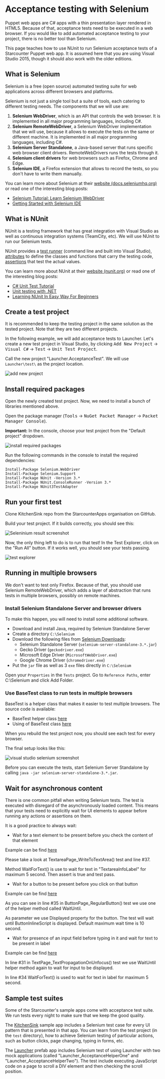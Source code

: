 # Acceptance testing with Selenium

Puppet web apps are C# apps with a thin presentation layer rendered in HTML5. Because of that, acceptance tests need to be executed in a web browser. If you would like to add automated acceptance testing to your project, there is no better tool than Selenium.

This page teaches how to use NUnit to run Selenium acceptance tests of a Starcounter Puppet web app. It is assumed here that you are using Visual Studio 2015, though it should also work with the older editions.

## What is Selenium

Selenium is a free (open source) automated testing suite for web applications across different browsers and platforms.

Selenium is not just a single tool but a suite of tools, each catering to different testing needs. The components that we will use are:

1. **Selenium WebDriver**, which is an API that controls the web browser. It is implemented in all major programming languages, including C#.
2. **Selenium RemoteWebDriver**, a Selenium WebDriver implementation that we will use, because it allows to execute the tests on the same or different machine. It is implemented in all major programming languages, including C#.
3. **Selenium Server Standalone**, a Java-based server that runs specific web browser client drivers. RemoteWebDrivers runs the tests through it.
4. **Selenium client drivers** for web browsers such as Firefox, Chrome and Edge.
3. **Selenium IDE**, a Firefox extension that allows to record the tests, so you don't have to write them manually.

You can learn more about Selenium at their [website (docs.seleniumhq.org)](http://docs.seleniumhq.org/docs/) or read one of the interesting blog posts:

- [Selenium Tutorial: Learn Selenium WebDriver](https://blog.udemy.com/selenium-ide-tutorial/)
- [Getting Started with Selenium IDE](http://www.softwaretestinghelp.com/selenium-ide-download-and-installation-selenium-tutorial-2/)

## What is NUnit

NUnit is a testing framework that has great integration with Visual Studio as well as continuous integration systems (TeamCity, etc). We will use NUnit to run our Selenium tests.

NUnit provides a [test runner](http://nunit.org/index.php?p=runningTests&r=2.6.4) (command line and built into Visual Studio), [attributes](http://nunit.org/index.php?p=attributes&r=2.6.4) to define the classes and functions that carry the testing code, [assertions](http://nunit.org/index.php?p=assertions&r=2.6.4) that test the actual values.

You can learn more about NUnit at their [website (nunit.org)](http://nunit.org/index.php?p=quickStart&r=2.6.4) or read one of the interesting blog posts:

- [C# Unit Test Tutorial](http://www.rhyous.com/programming-development/csharp-unit-test-tutorial/)
- [Unit testing with .NET](http://www.developerfusion.com/article/84847/unit-testing-with-net/)
- [Learning NUnit In Easy Way For Beginners](http://learnseleniumtesting.com/learning-nunit-in-easy-way-for-beginners/)

## Create a test project

It is recommended to keep the testing project in the same solution as the tested project. Note that they are two different projects.

In the following example, we will add acceptance tests to Launcher. Let's create a new test project in Visual Studio, by clicking <kbd>Add New Project</kbd> → <kbd>Visual C#</kbd> → <kbd>Test</kbd> → <kbd>Unit Test Project</kbd>.

Call the new project "Launcher.AcceptanceTest". We will use `Launcher\test\` as the project location.

![add new project](/assets/2016-04-01-13_03_00-Add-New-Project.png)

## Install required packages

Open the newly created test project. Now, we need to install a bunch of libraries mentioned above.

Open the package manager (<kbd>Tools</kbd> → <kbd>NuGet Packet Manager</kbd> → <kbd>Packet Manager Console</kbd>).

**Important:** In the console, choose your test project from the "Default project" dropdown.

![install required packages](/assets/2016-04-01-13_05_38-Launcher-Microsoft-Visual-Studio.png)

Run the following commands in the console to install the required dependencies:

```
Install-Package Selenium.WebDriver
Install-Package Selenium.Support
Install-Package NUnit -Version 3.*
Install-Package NUnit.ConsoleRunner -Version 3.*
Install-Package NUnit3TestAdapter
```

## Run your first test

Clone KitchenSink repo from the StarcounterApps organisation on GitHub.

Build your test project. If it builds correctly, you should see this:

![Seleninium result screenshot](/assets/2016-04-01-13_34_52-Launcher-Microsoft-Visual-Studio.png)

Now, the only thing left to do is to run that test! In the Test Explorer, click on the "Run All" button. If it works well, you should see your tests passing.

![test explorer](/assets/2016-04-01-13_40_22-Launcher-Microsoft-Visual-Studio.png)

## Running in multiple browsers

We don't want to test only Firefox. Because of that, you should use Selenium RemoteWebDriver, which adds a layer of abstraction that runs tests in multiple browsers, possibly on remote machines.

### Install Selenium Standalone Server and browser drivers

To make this happen, you will need to install some additional software.

- Download and install Java, required by Selenium Standalone Server
- Create a directory `C:\Selenium`
- Download the following files from [Selenium Downloads](http://docs.seleniumhq.org/download/):
  - Selenium Standalone Server (`selenium-server-standalone-3.*.jar`)
  - Gecko Driver (`geckodriver.exe`)
  - Microsoft Edge Driver (`MicrosoftWebDriver.exe`)
  - Google Chrome Driver (`chromedriver.exe`)
- Put the `jar` file as well as 3 `exe` files directly in `C:\Selenium`

Open your <code>Properties</code> in the <code>Tests</code> project. Go to <code>Reference Paths</code>, enter C:\Selenium and click Add Folder.

### Use BaseTest class to run tests in multiple browsers

BaseTest is a helper class that makes it easier to test multiple browsers. The source code is available:

- BaseTest helper class [here](https://github.com/StarcounterApps/KitchenSink/blob/master/test/KitchenSink.Tests/Test/BaseTest.cs)
- Using of BaseTest class [here](https://github.com/StarcounterApps/KitchenSink/blob/master/test/KitchenSink.Tests/Test/SectionBoolean/CheckboxPageTest.cs)

When you rebuild the test project now, you should see each test for every browser.

The final setup looks like this:

![visual studio selenium screenshot](/assets/2016-04-01-13_51_26-Launcher-Microsoft-Visual-Studio.png)

Before you can execute the tests, start Selenium Server Standalone by calling `java -jar selenium-server-standalone-3.*.jar`.

## Wait for asynchronous content

There is one common pitfall when writing Selenium tests. The test is executed with disregard of the asynchronously loaded content. This means that your tests need to explicitly wait for UI elements to appear before running any actions or assertions on them.

It is a good practice to always wait:

- Wait for a text element to be present before you check the content of that element

Example can be find [here](https://github.com/StarcounterApps/KitchenSink/blob/master/test/KitchenSink.Tests/Test/SectionString/TextareaPageTest.cs) 

Please take a look at TextareaPage_WriteToTextArea() test and line #37. 

Method WaitForText() is use to wait for text in "TextareaInfoLabel" for maximum 5 second. Then assert is true and test pass.

- Wait for a button to be present before you click on that button

Example can be find [here](https://github.com/StarcounterApps/KitchenSink/blob/master/test/KitchenSink.Tests/Test/SectionNumber/ButtonPageTest.cs)

As you can see in line #35 in ButtonPage_RegularButton() test we use one of the helper method called WaitUntil. 

As parameter we use Displayed property for the button. The test will wait until ButtonInlineScript is displayed. Default maximum wait time is 10 second.

- Wait for presence of an input field before typing in it and wait for text to be present in label

Example can be find [here](https://github.com/StarcounterApps/KitchenSink/blob/master/test/KitchenSink.Tests/Test/SectionString/TextPageTest.cs)

In line #31 in TextPage_TextPropagationOnUnfocus() test we use WaitUntil helper method again to wait for input to be displayed. 

In line #34 WaitForText() is used to wait for text in label for maximum 5 second.



## Sample test suites

Some of the Starcounter's sample apps come with acceptance test suite. We run tests every night to make sure that we keep the good quality.

The [KitchenSink](https://github.com/StarcounterApps/KitchenSink) sample app includes a Selenium test case for every UI pattern that is presented in that app. You can learn from the test project (in the `test` directory), how to achieve Selenium testing of particular actions, such as button clicks, page changing, typing in forms, etc.

The [Launcher](https://github.com/StarcounterApps/Launcher) prefab app includes Selenium test of using Launcher with two mock applications (called "Launcher_AcceptanceHelperOne" and "Launcher_AcceptanceHelperTwo"). The test include executing JavaScript code on a page to scroll a DIV element and then checking the scroll position.
